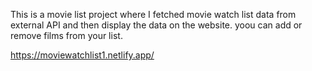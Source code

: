 This is a movie list project where I fetched movie watch list data from          
external API and then display the data on the website. yoou can add or remove films from your list.                                                                                      
 
https://moviewatchlist1.netlify.app/    
